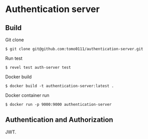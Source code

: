 # Authentication server

## Build
Git clone
```
$ git clone git@github.com:tomo0111/authentication-server.git
```

Run test
```
$ revel test auth-server test
```

Docker build
```
$ docker build -t authentication-server:latest .
```

Docker container run
```
$ docker run -p 9000:9000 authentication-server
```

## Authentication and Authorization
JWT.

